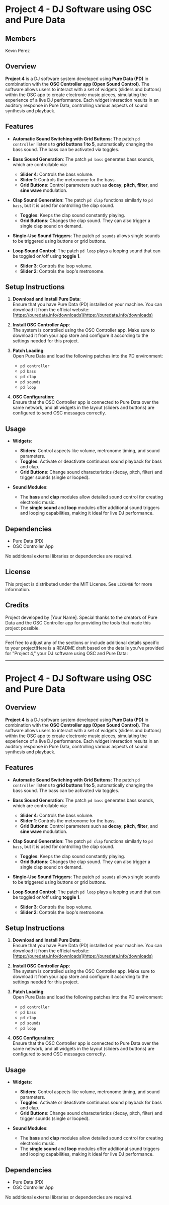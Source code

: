 
# Project 4 - DJ Software using OSC and Pure Data

## Members
Kevin Pérez

## Overview

**Project 4** is a DJ software system developed using **Pure Data (PD)** in combination with the **OSC Controller app (Open Sound Control)**. The software allows users to interact with a set of widgets (sliders and buttons) within the OSC app to create electronic music pieces, simulating the experience of a live DJ performance. Each widget interaction results in an auditory response in Pure Data, controlling various aspects of sound synthesis and playback.

## Features

- **Automatic Sound Switching with Grid Buttons**: The patch `pd controller` listens to **grid buttons 1 to 5**, automatically changing the bass sound. The bass can be activated via toggles.
- **Bass Sound Generation**: The patch `pd bass` generates bass sounds, which are controllable via:
  - **Slider 4**: Controls the bass volume.
  - **Slider 1**: Controls the metronome for the bass.
  - **Grid Buttons**: Control parameters such as **decay**, **pitch**, **filter**, and **sine wave** modulation.
  
- **Clap Sound Generation**: The patch `pd clap` functions similarly to `pd bass`, but it is used for controlling the clap sound. 
  - **Toggles**: Keeps the clap sound constantly playing.
  - **Grid Buttons**: Changes the clap sound. They can also trigger a single clap sound on demand.

- **Single-Use Sound Triggers**: The patch `pd sounds` allows single sounds to be triggered using buttons or grid buttons.
  
- **Loop Sound Control**: The patch `pd loop` plays a looping sound that can be toggled on/off using **toggle 1**. 
  - **Slider 3**: Controls the loop volume.
  - **Slider 2**: Controls the loop's metronome.

## Setup Instructions

1. **Download and Install Pure Data**:  
   Ensure that you have Pure Data (PD) installed on your machine. You can download it from the official website:  
   [https://puredata.info/downloads](https://puredata.info/downloads)

2. **Install OSC Controller App**:  
   The system is controlled using the OSC Controller app. Make sure to download it from your app store and configure it according to the settings needed for this project.

3. **Patch Loading**:  
   Open Pure Data and load the following patches into the PD environment:
   - `pd controller`
   - `pd bass`
   - `pd clap`
   - `pd sounds`
   - `pd loop`

4. **OSC Configuration**:  
   Ensure that the OSC Controller app is connected to Pure Data over the same network, and all widgets in the layout (sliders and buttons) are configured to send OSC messages correctly.

## Usage

- **Widgets**:
  - **Sliders**: Control aspects like volume, metronome timing, and sound parameters.
  - **Toggles**: Activate or deactivate continuous sound playback for bass and clap.
  - **Grid Buttons**: Change sound characteristics (decay, pitch, filter) and trigger sounds (single or looped).

- **Sound Modules**:
  - The **bass** and **clap** modules allow detailed sound control for creating electronic music.
  - The **single sound** and **loop** modules offer additional sound triggers and looping capabilities, making it ideal for live DJ performance.

## Dependencies

- Pure Data (PD)
- OSC Controller App

No additional external libraries or dependencies are required.

## License

This project is distributed under the MIT License. See `LICENSE` for more information.

## Credits

Project developed by [Your Name]. Special thanks to the creators of Pure Data and the OSC Controller app for providing the tools that made this project possible.

---

Feel free to adjust any of the sections or include additional details specific to your project!Here is a README draft based on the details you've provided for "Project 4," your DJ software using OSC and Pure Data:

---

# Project 4 - DJ Software using OSC and Pure Data

## Overview

**Project 4** is a DJ software system developed using **Pure Data (PD)** in combination with the **OSC Controller app (Open Sound Control)**. The software allows users to interact with a set of widgets (sliders and buttons) within the OSC app to create electronic music pieces, simulating the experience of a live DJ performance. Each widget interaction results in an auditory response in Pure Data, controlling various aspects of sound synthesis and playback.

## Features

- **Automatic Sound Switching with Grid Buttons**: The patch `pd controller` listens to **grid buttons 1 to 5**, automatically changing the bass sound. The bass can be activated via toggles.
- **Bass Sound Generation**: The patch `pd bass` generates bass sounds, which are controllable via:
  - **Slider 4**: Controls the bass volume.
  - **Slider 1**: Controls the metronome for the bass.
  - **Grid Buttons**: Control parameters such as **decay**, **pitch**, **filter**, and **sine wave** modulation.
  
- **Clap Sound Generation**: The patch `pd clap` functions similarly to `pd bass`, but it is used for controlling the clap sound. 
  - **Toggles**: Keeps the clap sound constantly playing.
  - **Grid Buttons**: Changes the clap sound. They can also trigger a single clap sound on demand.

- **Single-Use Sound Triggers**: The patch `pd sounds` allows single sounds to be triggered using buttons or grid buttons.
  
- **Loop Sound Control**: The patch `pd loop` plays a looping sound that can be toggled on/off using **toggle 1**. 
  - **Slider 3**: Controls the loop volume.
  - **Slider 2**: Controls the loop's metronome.

## Setup Instructions

1. **Download and Install Pure Data**:  
   Ensure that you have Pure Data (PD) installed on your machine. You can download it from the official website:  
   [https://puredata.info/downloads](https://puredata.info/downloads)

2. **Install OSC Controller App**:  
   The system is controlled using the OSC Controller app. Make sure to download it from your app store and configure it according to the settings needed for this project.

3. **Patch Loading**:  
   Open Pure Data and load the following patches into the PD environment:
   - `pd controller`
   - `pd bass`
   - `pd clap`
   - `pd sounds`
   - `pd loop`

4. **OSC Configuration**:  
   Ensure that the OSC Controller app is connected to Pure Data over the same network, and all widgets in the layout (sliders and buttons) are configured to send OSC messages correctly.

## Usage

- **Widgets**:
  - **Sliders**: Control aspects like volume, metronome timing, and sound parameters.
  - **Toggles**: Activate or deactivate continuous sound playback for bass and clap.
  - **Grid Buttons**: Change sound characteristics (decay, pitch, filter) and trigger sounds (single or looped).

- **Sound Modules**:
  - The **bass** and **clap** modules allow detailed sound control for creating electronic music.
  - The **single sound** and **loop** modules offer additional sound triggers and looping capabilities, making it ideal for live DJ performance.

## Dependencies

- Pure Data (PD)
- OSC Controller App

No additional external libraries or dependencies are required.

